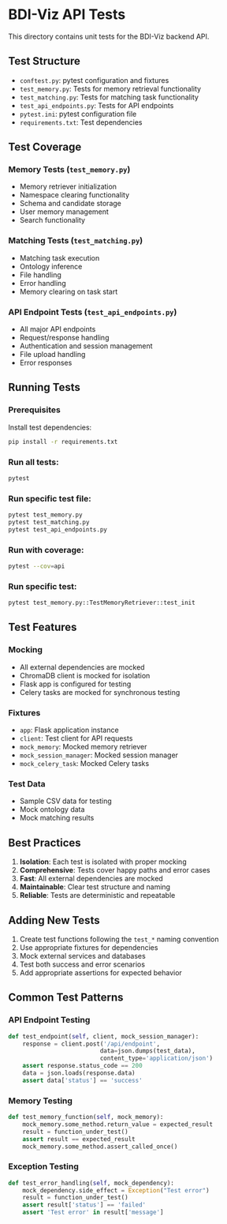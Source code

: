# BDI-Viz API Tests

This directory contains unit tests for the BDI-Viz backend API.

## Test Structure

- `conftest.py`: pytest configuration and fixtures
- `test_memory.py`: Tests for memory retrieval functionality
- `test_matching.py`: Tests for matching task functionality
- `test_api_endpoints.py`: Tests for API endpoints
- `pytest.ini`: pytest configuration file
- `requirements.txt`: Test dependencies

## Test Coverage

### Memory Tests (`test_memory.py`)
- Memory retriever initialization
- Namespace clearing functionality
- Schema and candidate storage
- User memory management
- Search functionality

### Matching Tests (`test_matching.py`)
- Matching task execution
- Ontology inference
- File handling
- Error handling
- Memory clearing on task start

### API Endpoint Tests (`test_api_endpoints.py`)
- All major API endpoints
- Request/response handling
- Authentication and session management
- File upload handling
- Error responses

## Running Tests

### Prerequisites
Install test dependencies:
```bash
pip install -r requirements.txt
```

### Run all tests:
```bash
pytest
```

### Run specific test file:
```bash
pytest test_memory.py
pytest test_matching.py
pytest test_api_endpoints.py
```

### Run with coverage:
```bash
pytest --cov=api
```

### Run specific test:
```bash
pytest test_memory.py::TestMemoryRetriever::test_init
```

## Test Features

### Mocking
- All external dependencies are mocked
- ChromaDB client is mocked for isolation
- Flask app is configured for testing
- Celery tasks are mocked for synchronous testing

### Fixtures
- `app`: Flask application instance
- `client`: Test client for API requests
- `mock_memory`: Mocked memory retriever
- `mock_session_manager`: Mocked session manager
- `mock_celery_task`: Mocked Celery tasks

### Test Data
- Sample CSV data for testing
- Mock ontology data
- Mock matching results

## Best Practices

1. **Isolation**: Each test is isolated with proper mocking
2. **Comprehensive**: Tests cover happy paths and error cases
3. **Fast**: All external dependencies are mocked
4. **Maintainable**: Clear test structure and naming
5. **Reliable**: Tests are deterministic and repeatable

## Adding New Tests

1. Create test functions following the `test_*` naming convention
2. Use appropriate fixtures for dependencies
3. Mock external services and databases
4. Test both success and error scenarios
5. Add appropriate assertions for expected behavior

## Common Test Patterns

### API Endpoint Testing
```python
def test_endpoint(self, client, mock_session_manager):
    response = client.post('/api/endpoint', 
                          data=json.dumps(test_data),
                          content_type='application/json')
    assert response.status_code == 200
    data = json.loads(response.data)
    assert data['status'] == 'success'
```

### Memory Testing
```python
def test_memory_function(self, mock_memory):
    mock_memory.some_method.return_value = expected_result
    result = function_under_test()
    assert result == expected_result
    mock_memory.some_method.assert_called_once()
```

### Exception Testing
```python
def test_error_handling(self, mock_dependency):
    mock_dependency.side_effect = Exception("Test error")
    result = function_under_test()
    assert result['status'] == 'failed'
    assert 'Test error' in result['message']
``` 